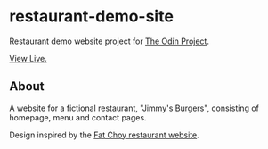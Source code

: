 # restaurant-demo-site

Restaurant demo website project for [The Odin Project](https://www.theodinproject.com/paths/full-stack-javascript/courses/javascript/lessons/restaurant-page).

[View Live.](https://sullivown.github.io/restaurant-demo-site/)

## About

A website for a fictional restaurant, "Jimmy's Burgers", consisting of homepage, menu and contact pages.

Design inspired by the [Fat Choy restaurant website](https://www.fatchoynyc.com/).
